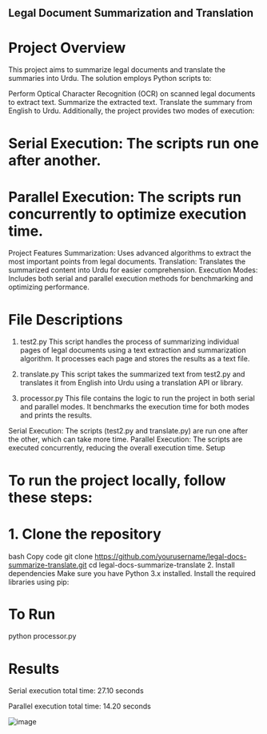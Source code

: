 ## Legal Document Summarization and Translation
# Project Overview
This project aims to summarize legal documents and translate the summaries into Urdu. The solution employs Python scripts to:

Perform Optical Character Recognition (OCR) on scanned legal documents to extract text.
Summarize the extracted text.
Translate the summary from English to Urdu.
Additionally, the project provides two modes of execution:

# Serial Execution: The scripts run one after another.
# Parallel Execution: The scripts run concurrently to optimize execution time.
Project Features
Summarization: Uses advanced algorithms to extract the most important points from legal documents.
Translation: Translates the summarized content into Urdu for easier comprehension.
Execution Modes: Includes both serial and parallel execution methods for benchmarking and optimizing performance.
# File Descriptions
1. test2.py
This script handles the process of summarizing individual pages of legal documents using a text extraction and summarization algorithm. It processes each page and stores the results as a text file.

2. translate.py
This script takes the summarized text from test2.py and translates it from English into Urdu using a translation API or library.

3. processor.py
This file contains the logic to run the project in both serial and parallel modes. It benchmarks the execution time for both modes and prints the results.

Serial Execution: The scripts (test2.py and translate.py) are run one after the other, which can take more time.
Parallel Execution: The scripts are executed concurrently, reducing the overall execution time.
Setup
# To run the project locally, follow these steps:

# 1. Clone the repository
bash
Copy code
git clone https://github.com/yourusername/legal-docs-summarize-translate.git
cd legal-docs-summarize-translate
2. Install dependencies
Make sure you have Python 3.x installed. Install the required libraries using pip:

# To Run
python processor.py 

# Results
Serial execution total time: 27.10 seconds

Parallel execution total time: 14.20 seconds

![image](https://github.com/user-attachments/assets/aa3317bc-fbf5-473a-bee3-ef71c9fe213d)

